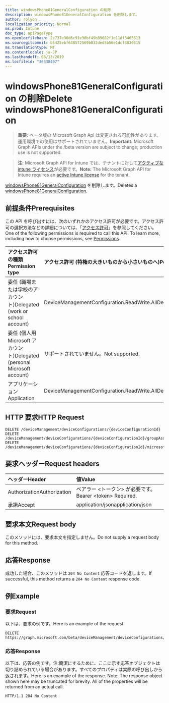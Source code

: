 ```yaml
---
title: windowsPhone81GeneralConfiguration の削除
description: windowsPhone81GeneralConfiguration を削除します。
author: rolyon
localization_priority: Normal
ms.prod: Intune
doc_type: apiPageType
ms.openlocfilehash: 2c737e90d6c91e36bf49b89082f1e11df3465613
ms.sourcegitcommit: b5425ebf648572569b032ded5b56e1dcf3830515
ms.translationtype: MT
ms.contentlocale: ja-JP
ms.lasthandoff: 08/13/2019
ms.locfileid: "36338407"
---
```

# <a name="delete-windowsphone81generalconfiguration"></a><span data-ttu-id="4b0af-103">windowsPhone81GeneralConfiguration の削除</span><span class="sxs-lookup"><span data-stu-id="4b0af-103">Delete windowsPhone81GeneralConfiguration</span></span>

> <span data-ttu-id="4b0af-104">**重要:** ベータ版の Microsoft Graph Api は変更される可能性があります。運用環境での使用はサポートされていません。</span><span class="sxs-lookup"><span data-stu-id="4b0af-104">**Important:** Microsoft Graph APIs under the /beta version are subject to change; production use is not supported.</span></span>

> <span data-ttu-id="4b0af-105">**注:** Microsoft Graph API for Intune では、テナントに対して[アクティブな intune ライセンス](https://go.microsoft.com/fwlink/?linkid=839381)が必要です。</span><span class="sxs-lookup"><span data-stu-id="4b0af-105">**Note:** The Microsoft Graph API for Intune requires an [active Intune license](https://go.microsoft.com/fwlink/?linkid=839381) for the tenant.</span></span>

<span data-ttu-id="4b0af-106">[windowsPhone81GeneralConfiguration](../resources/intune-deviceconfig-windowsphone81generalconfiguration.md) を削除します。</span><span class="sxs-lookup"><span data-stu-id="4b0af-106">Deletes a [windowsPhone81GeneralConfiguration](../resources/intune-deviceconfig-windowsphone81generalconfiguration.md).</span></span>

## <a name="prerequisites"></a><span data-ttu-id="4b0af-107">前提条件</span><span class="sxs-lookup"><span data-stu-id="4b0af-107">Prerequisites</span></span>
<span data-ttu-id="4b0af-p101">この API を呼び出すには、次のいずれかのアクセス許可が必要です。アクセス許可の選択方法などの詳細については、「[アクセス許可](/graph/permissions-reference)」を参照してください。</span><span class="sxs-lookup"><span data-stu-id="4b0af-p101">One of the following permissions is required to call this API. To learn more, including how to choose permissions, see [Permissions](/graph/permissions-reference).</span></span>

|<span data-ttu-id="4b0af-110">アクセス許可の種類</span><span class="sxs-lookup"><span data-stu-id="4b0af-110">Permission type</span></span>|<span data-ttu-id="4b0af-111">アクセス許可 (特権の大きいものから小さいものへ)</span><span class="sxs-lookup"><span data-stu-id="4b0af-111">Permissions (from most to least privileged)</span></span>|
|:---|:---|
|<span data-ttu-id="4b0af-112">委任 (職場または学校のアカウント)</span><span class="sxs-lookup"><span data-stu-id="4b0af-112">Delegated (work or school account)</span></span>|<span data-ttu-id="4b0af-113">DeviceManagementConfiguration.ReadWrite.All</span><span class="sxs-lookup"><span data-stu-id="4b0af-113">DeviceManagementConfiguration.ReadWrite.All</span></span>|
|<span data-ttu-id="4b0af-114">委任 (個人用 Microsoft アカウント)</span><span class="sxs-lookup"><span data-stu-id="4b0af-114">Delegated (personal Microsoft account)</span></span>|<span data-ttu-id="4b0af-115">サポートされていません。</span><span class="sxs-lookup"><span data-stu-id="4b0af-115">Not supported.</span></span>|
|<span data-ttu-id="4b0af-116">アプリケーション</span><span class="sxs-lookup"><span data-stu-id="4b0af-116">Application</span></span>|<span data-ttu-id="4b0af-117">DeviceManagementConfiguration.ReadWrite.All</span><span class="sxs-lookup"><span data-stu-id="4b0af-117">DeviceManagementConfiguration.ReadWrite.All</span></span>|

## <a name="http-request"></a><span data-ttu-id="4b0af-118">HTTP 要求</span><span class="sxs-lookup"><span data-stu-id="4b0af-118">HTTP Request</span></span>
<!-- {
  "blockType": "ignored"
}
-->
``` http
DELETE /deviceManagement/deviceConfigurations/{deviceConfigurationId}
DELETE /deviceManagement/deviceConfigurations/{deviceConfigurationId}/groupAssignments/{deviceConfigurationGroupAssignmentId}/deviceConfiguration
DELETE /deviceManagement/deviceConfigurations/{deviceConfigurationId}/microsoft.graph.windowsDomainJoinConfiguration/networkAccessConfigurations/{deviceConfigurationId}
```

## <a name="request-headers"></a><span data-ttu-id="4b0af-119">要求ヘッダー</span><span class="sxs-lookup"><span data-stu-id="4b0af-119">Request headers</span></span>
|<span data-ttu-id="4b0af-120">ヘッダー</span><span class="sxs-lookup"><span data-stu-id="4b0af-120">Header</span></span>|<span data-ttu-id="4b0af-121">値</span><span class="sxs-lookup"><span data-stu-id="4b0af-121">Value</span></span>|
|:---|:---|
|<span data-ttu-id="4b0af-122">Authorization</span><span class="sxs-lookup"><span data-stu-id="4b0af-122">Authorization</span></span>|<span data-ttu-id="4b0af-123">ベアラー &lt;トークン&gt; が必要です。</span><span class="sxs-lookup"><span data-stu-id="4b0af-123">Bearer &lt;token&gt; Required.</span></span>|
|<span data-ttu-id="4b0af-124">承諾</span><span class="sxs-lookup"><span data-stu-id="4b0af-124">Accept</span></span>|<span data-ttu-id="4b0af-125">application/json</span><span class="sxs-lookup"><span data-stu-id="4b0af-125">application/json</span></span>|

## <a name="request-body"></a><span data-ttu-id="4b0af-126">要求本文</span><span class="sxs-lookup"><span data-stu-id="4b0af-126">Request body</span></span>
<span data-ttu-id="4b0af-127">このメソッドには、要求本文を指定しません。</span><span class="sxs-lookup"><span data-stu-id="4b0af-127">Do not supply a request body for this method.</span></span>

## <a name="response"></a><span data-ttu-id="4b0af-128">応答</span><span class="sxs-lookup"><span data-stu-id="4b0af-128">Response</span></span>
<span data-ttu-id="4b0af-129">成功した場合、このメソッドは `204 No Content` 応答コードを返します。</span><span class="sxs-lookup"><span data-stu-id="4b0af-129">If successful, this method returns a `204 No Content` response code.</span></span>

## <a name="example"></a><span data-ttu-id="4b0af-130">例</span><span class="sxs-lookup"><span data-stu-id="4b0af-130">Example</span></span>

### <a name="request"></a><span data-ttu-id="4b0af-131">要求</span><span class="sxs-lookup"><span data-stu-id="4b0af-131">Request</span></span>
<span data-ttu-id="4b0af-132">以下は、要求の例です。</span><span class="sxs-lookup"><span data-stu-id="4b0af-132">Here is an example of the request.</span></span>
``` http
DELETE https://graph.microsoft.com/beta/deviceManagement/deviceConfigurations/{deviceConfigurationId}
```

### <a name="response"></a><span data-ttu-id="4b0af-133">応答</span><span class="sxs-lookup"><span data-stu-id="4b0af-133">Response</span></span>
<span data-ttu-id="4b0af-p102">以下は、応答の例です。注:簡潔にするために、ここに示す応答オブジェクトは切り詰められている場合があります。すべてのプロパティは実際の呼び出しから返されます。</span><span class="sxs-lookup"><span data-stu-id="4b0af-p102">Here is an example of the response. Note: The response object shown here may be truncated for brevity. All of the properties will be returned from an actual call.</span></span>
``` http
HTTP/1.1 204 No Content
```






